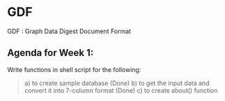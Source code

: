 # GDF
GDF : Graph Data Digest Document Format

## Agenda for Week 1:
Write functions in shell script for the following:
> a) to create sample database (Done)
> b) to get the input data and convert it into 7-column format (Done)
> c) to create about() function
